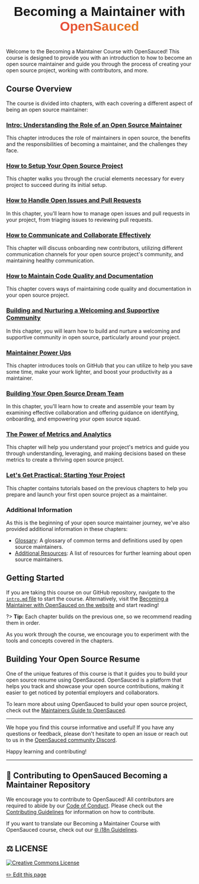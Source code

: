 <div align="center" style="text-align: center;">
    <div style="display: flex; align-items: center; justify-content: center;">
       <h1 style="font-size: 2.5em; font-family: 'Arial', sans-serif; font-weight: bold; margin: 25px 0;">Becoming a Maintainer with <span style="background: linear-gradient(to right, #e74c3c, #e67e22); -webkit-background-clip: text; color: transparent;">
            OpenSauced
        </span> </h1>
    </div>
</div>

Welcome to the Becoming a Maintainer Course with OpenSauced! This course is designed to provide you with an introduction to how to become an open source maintainer and guide you through the process of creating your open source project, working with contributors, and more.

## Course Overview

The course is divided into chapters, with each covering a different aspect of being an open source maintainer:

### [Intro: Understanding the Role of an Open Source Maintainer](intro.md)

This chapter introduces the role of maintainers in open source, the benefits and the responsibilities of becoming a maintainer, and the challenges they face.

### [How to Setup Your Open Source Project](how-to-setup-your-project.md)

This chapter walks you through the crucial elements necessary for every project to succeed during its initial setup.

### [How to Handle Open Issues and Pull Requests](issues-and-pull-requests.md)

In this chapter, you'll learn how to manage open issues and pull requests in your project, from triaging issues to reviewing pull requests.

### [How to Communicate and Collaborate Effectively](communication-and-collaboration.md)

This chapter will discuss onboarding new contributors, utilizing different communication channels for your open source project's community, and maintaining healthy communication.

### [How to Maintain Code Quality and Documentation](maintaining-code-quality.md)

This chapter covers ways of maintaining code quality and documentation in your open source project.

### [Building and Nurturing a Welcoming and Supportive Community](building-community.md)

In this chapter, you will learn how to build and nurture a welcoming and supportive community in open source, particularly around your project.

### [Maintainer Power Ups](maintainer-powerups.md)

This chapter introduces tools on GitHub that you can utilize to help you save some time, make your work lighter, and boost your productivity as a maintainer.

### [Building Your Open Source Dream Team](your-team.md)

In this chapter, you'll learn how to create and assemble your team by examining effective collaboration and offering guidance on identifying, onboarding, and empowering your open source squad.

### [The Power of Metrics and Analytics](metrics-and-analytics.md)

This chapter will help you understand your project's metrics and guide you through understanding, leveraging, and making decisions based on these metrics to create a thriving open source project.

### [Let's Get Practical: Starting Your Project](getting-practical.md)

This chapter contains tutorials based on the previous chapters to help you prepare and launch your first open source project as a maintainer.

### Additional Information

As this is the beginning of your open source maintainer journey, we've also provided additional information in these chapters:

- [Glossary](glossary.md): A glossary of common terms and definitions used by open source maintainers.
- [Additional Resources](additional-resources.md): A list of resources for further learning about open source maintainers.

## Getting Started

If you are taking this course on our GitHub repository, navigate to the [`intro.md` file](intro.md) to start the course. Alternatively, visit the [Becoming a Maintainer with OpenSauced on the website](https://intro.opensauced.pizza/#/becoming-a-maintainer/) and start reading!

?> **Tip:** Each chapter builds on the previous one, so we recommend reading them in order.

As you work through the course, we encourage you to experiment with the tools and concepts covered in the chapters.

## Building Your Open Source Resume

One of the unique features of this course is that it guides you to build your open source resume using OpenSauced. OpenSauced is a platform that helps you track and showcase your open source contributions, making it easier to get noticed by potential employers and collaborators.

To learn more about using OpenSauced to build your open source project, check out the [Maintainers Guide to OpenSauced](https://docs.opensauced.pizza/maintainers/maintainers-guide-to-open-sauced/).

---

We hope you find this course informative and useful! If you have any questions or feedback, please don't hesitate to open an issue or reach out to us in the [OpenSauced community Discord](https://discord.com/invite/U2peSNf23P).

Happy learning and contributing!

---

## 🤝 Contributing to OpenSauced Becoming a Maintainer Repository

We encourage you to contribute to OpenSauced! All contributors are required to abide by our [Code of Conduct](https://github.com/open-sauced/.github/blob/main/CODE_OF_CONDUCT.md). Please check out the [Contributing Guidelines](../CONTRIBUTING.md) for information on how to contribute.

If you want to translate our Becoming a Maintainer Course with OpenSauced course, check out our [🌐 i18n Guidelines](../i18n-guidelines.md).

## ⚖️ LICENSE

[![Creative Commons License](https://i.creativecommons.org/l/by/4.0/88x31.png)](https://creativecommons.org/licenses/by/4.0/)

<footer>
  <a href="https://github.com/open-sauced/intro/blob/main/docs/becoming-a-maintainer/README.md">✏️ Edit this page</a>
</footer>
